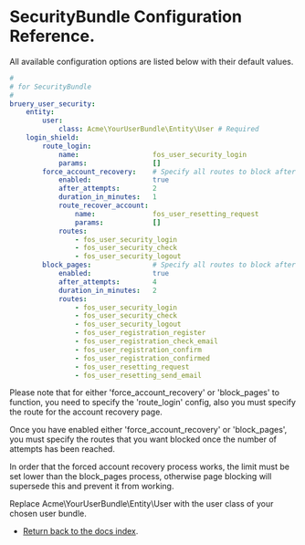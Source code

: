 SecurityBundle Configuration Reference.
================================================

All available configuration options are listed below with their default values.

``` yml
#
# for SecurityBundle
#
bruery_user_security:
    entity:
        user:
            class: Acme\YourUserBundle\Entity\User # Required
    login_shield:
        route_login:
            name:                  fos_user_security_login
            params:                []
        force_account_recovery:    # Specify all routes to block after attempt limit is reached, and account recovery route to force browser redirect.
            enabled:               true
            after_attempts:        2
            duration_in_minutes:   1
            route_recover_account:
                name:              fos_user_resetting_request
                params:            []
            routes:
                - fos_user_security_login
                - fos_user_security_check
                - fos_user_security_logout
        block_pages:               # Specify all routes to block after attempt limit is reached.
            enabled:               true
            after_attempts:        4
            duration_in_minutes:   2
            routes:
                - fos_user_security_login
                - fos_user_security_check
                - fos_user_security_logout
                - fos_user_registration_register
                - fos_user_registration_check_email
                - fos_user_registration_confirm
                - fos_user_registration_confirmed
                - fos_user_resetting_request
                - fos_user_resetting_send_email
```

Please note that for either 'force_account_recovery' or 'block_pages' to function, you need to specify the 'route_login' config, also you must specify the route for the account recovery page.

Once you have enabled either 'force_account_recovery' or 'block_pages', you must specify the routes that you want blocked once the number of attempts has been reached.

In order that the forced account recovery process works, the limit must be set lower than the block_pages process, otherwise page blocking will supersede this and prevent it from working.

Replace Acme\YourUserBundle\Entity\User with the user class of your chosen user bundle.

- [Return back to the docs index](index.md).
